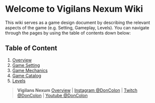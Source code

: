 # Welcome to Vigilans Nexum Wiki

This wiki serves as a game design document by describing the relevant aspects of the game (e.g. Setting, Gameplay, Levels). You can navigate through the pages by using the table of contents down below:

## Table of Content

1. [Overview](wiki/Overview.md)
2. [Game Setting](Game-Setting)
3. [Game Mechanics](Game-Mechanics)
4. [Game Catalog](Game-Catalog)
5. [Levels](Levels)

> **Vigilans Nexum**
> [Overview](Overview) | [Instagram @DonColon](https://www.instagram.com/doncolon/) | [Twitch @DonColon](https://www.twitch.tv/doncolon) | [Youtube @DonColon](https://www.youtube.com/channel/UCoOaD0du25LCn8NOBgV7rCw)
